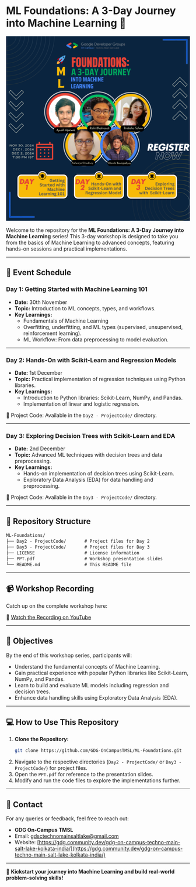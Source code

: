 
# ML Foundations: A 3-Day Journey into Machine Learning 🚀  

![](./session.png)

Welcome to the repository for the **ML Foundations: A 3-Day Journey into Machine Learning** series! This 3-day workshop is designed to take you from the basics of Machine Learning to advanced concepts, featuring hands-on sessions and practical implementations.

---

## 📅 Event Schedule  

### Day 1: **Getting Started with Machine Learning 101**  
- **Date:** 30th November  
- **Topic:** Introduction to ML concepts, types, and workflows.  
- **Key Learnings:**  
  - Fundamentals of Machine Learning  
  - Overfitting, underfitting, and ML types (supervised, unsupervised, reinforcement learning).  
  - ML Workflow: From data preprocessing to model evaluation.  

---

### Day 2: **Hands-On with Scikit-Learn and Regression Models**  
- **Date:** 1st December  
- **Topic:** Practical implementation of regression techniques using Python libraries.  
- **Key Learnings:**  
  - Introduction to Python libraries: Scikit-Learn, NumPy, and Pandas.  
  - Implementation of linear and logistic regression.  

📁 Project Code: Available in the `Day2 - ProjectCode/` directory.  

---

### Day 3: **Exploring Decision Trees with Scikit-Learn and EDA**  
- **Date:** 2nd December  
- **Topic:** Advanced ML techniques with decision trees and data preprocessing.  
- **Key Learnings:**  
  - Hands-on implementation of decision trees using Scikit-Learn.  
  - Exploratory Data Analysis (EDA) for data handling and preprocessing.  

📁 Project Code: Available in the `Day3 - ProjectCode/` directory.  

---

## 📂 Repository Structure  

```plaintext
ML-Foundations/
├── Day2 - ProjectCode/       # Project files for Day 2
├── Day3 - ProjectCode/       # Project files for Day 3
├── LICENSE                   # License information
├── PPT.pdf                   # Workshop presentation slides
└── README.md                 # This README file
```

---

## 📹 Workshop Recording  

Catch up on the complete workshop here:  

🔗 [Watch the Recording on YouTube](https://youtu.be/CdbU_IxCVjU)


---

## 🎯 Objectives  

By the end of this workshop series, participants will:  
- Understand the fundamental concepts of Machine Learning.  
- Gain practical experience with popular Python libraries like Scikit-Learn, NumPy, and Pandas.  
- Learn to build and evaluate ML models including regression and decision trees.  
- Enhance data handling skills using Exploratory Data Analysis (EDA).  

---

## 💻 How to Use This Repository  

1. **Clone the Repository:**  
   ```bash
   git clone https://github.com/GDG-OnCampusTMSL/ML-Foundations.git
   ```
2. Navigate to the respective directories (`Day2 - ProjectCode/` or `Day3 - ProjectCode/`) for project files.  
3. Open the `PPT.pdf` for reference to the presentation slides.  
4. Modify and run the code files to explore the implementations further.  

---

## 📧 Contact  

For any queries or feedback, feel free to reach out:  
- **GDG On-Campus TMSL**  
- Email: [gdsctechnomainsaltlake@gmail.com](mailto:gdsctechnomainsaltlake@gmail.com)  
- Website: [https://gdg.community.dev/gdg-on-campus-techno-main-salt-lake-kolkata-india/](https://gdg.community.dev/gdg-on-campus-techno-main-salt-lake-kolkata-india/)  

---

🚀 **Kickstart your journey into Machine Learning and build real-world problem-solving skills!**
